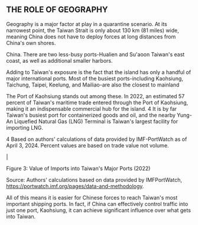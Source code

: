 ## THE ROLE OF GEOGRAPHY

Geography is a major factor at play in a quarantine scenario. At its narrowest point, the Taiwan Strait is only about 130 km (81 miles) wide, meaning China does not have to deploy forces at long distances from China's own shores.

China. There are two less-busy ports-Hualien and Su'aoon Taiwan's east coast, as well as additional smaller harbors.

Adding to Taiwan's exposure is the fact that the island has only a handful of major international ports. Most of the busiest ports-including Kaohsiung, Taichung, Taipei, Keelung, and Mailiao-are also the closest to mainland

The Port of Kaohsiung stands out among these. In 2022, an estimated 57 percent of Taiwan's maritime trade entered through the Port of Kaohsiung, making it an indispensable commercial hub for the island. 4  It is by far Taiwan's busiest port for containerized goods and oil, and the nearby Yung-An Liquefied Natural Gas (LNG) Terminal is Taiwan's largest facility for importing LNG.

4 Based on authors' calculations of data provided by IMF-PortWatch as of April 3, 2024. Percent values are based on trade value not volume.

|

Figure 3: Value of Imports into Taiwan's Major Ports (2022)

<!-- image -->

Source: Authors' calculations based on data provided by IMFPortWatch, https://portwatch.imf.org/pages/data-and-methodology.

All  of  this  means it is easier for Chinese forces to reach Taiwan's most important shipping ports. In fact, if China can effectively control traffic into just one port, Kaohsiung, it can achieve significant influence over what gets into Taiwan.
